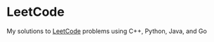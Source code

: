 # LeetCode
My solutions to [LeetCode](https://www.leetcode.com) problems using C++, Python, Java, and Go

